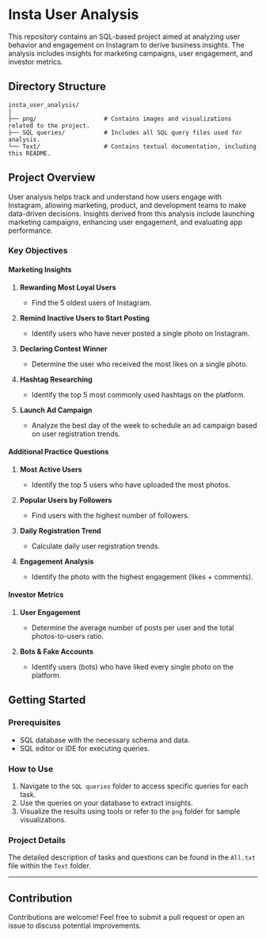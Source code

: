 # Insta User Analysis

This repository contains an SQL-based project aimed at analyzing user behavior and engagement on Instagram to derive business insights. The analysis includes insights for marketing campaigns, user engagement, and investor metrics.

## Directory Structure

```plaintext
insta_user_analysis/
│
├── png/                   # Contains images and visualizations related to the project.
├── SQL queries/           # Includes all SQL query files used for analysis.
└── Text/                  # Contains textual documentation, including this README.
```

## Project Overview
User analysis helps track and understand how users engage with Instagram, allowing marketing, product, and development teams to make data-driven decisions. Insights derived from this analysis include launching marketing campaigns, enhancing user engagement, and evaluating app performance.

### Key Objectives

#### Marketing Insights

1. **Rewarding Most Loyal Users**
   - Find the 5 oldest users of Instagram.

2. **Remind Inactive Users to Start Posting**
   - Identify users who have never posted a single photo on Instagram.

3. **Declaring Contest Winner**
   - Determine the user who received the most likes on a single photo.

4. **Hashtag Researching**
   - Identify the top 5 most commonly used hashtags on the platform.

5. **Launch Ad Campaign**
   - Analyze the best day of the week to schedule an ad campaign based on user registration trends.

#### Additional Practice Questions

1. **Most Active Users**
   - Identify the top 5 users who have uploaded the most photos.

2. **Popular Users by Followers**
   - Find users with the highest number of followers.

3. **Daily Registration Trend**
   - Calculate daily user registration trends.

4. **Engagement Analysis**
   - Identify the photo with the highest engagement (likes + comments).

#### Investor Metrics

1. **User Engagement**
   - Determine the average number of posts per user and the total photos-to-users ratio.

2. **Bots & Fake Accounts**
   - Identify users (bots) who have liked every single photo on the platform.

## Getting Started

### Prerequisites
- SQL database with the necessary schema and data.
- SQL editor or IDE for executing queries.

### How to Use
1. Navigate to the `SQL queries` folder to access specific queries for each task.
2. Use the queries on your database to extract insights.
3. Visualize the results using tools or refer to the `png` folder for sample visualizations.

### Project Details
The detailed description of tasks and questions can be found in the `All.txt` file within the `Text` folder.

---

## Contribution
Contributions are welcome! Feel free to submit a pull request or open an issue to discuss potential improvements.


